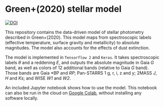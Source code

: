# Green+(2020) stellar model

[![DOI](https://zenodo.org/badge/273722238.svg)](https://zenodo.org/badge/latestdoi/273722238)

This repository contains the data-driven model of stellar photometry described in Green+(2020). This model maps from spectroscopic labels (effective temperature, surface gravity and metallicity) to absolute magnitudes. The model also accounts for the effects of dust extinction.

The model is implemented in `Tensorflow 2` and `Keras`. It takes spectroscopic labels *θ* and a reddening *E*, and outputs the absolute magnitude in Gaia *G* band, as well as colors of 12 additional bands (relative to Gaia *G* band). Those bands are Gaia *BP and *RP*; Pan-STARRS 1 g, r, i, z and y; 2MASS *J*, *H* and *Ks*; and WISE *W1* and *W2*.

An included Jupyter notebook shows how to use the model. This notebook can also be run in the cloud on [Google Colab](https://colab.research.google.com/drive/1mfVa38DW8fB957as0kvfehUl38_gvb_l?usp=sharing), without installing any software locally.
